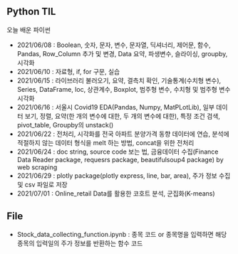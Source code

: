 ## Python TIL
오늘 배운 파이썬

- 2021/06/08 : Boolean, 숫자, 문자, 변수, 문자열, 딕셔너리, 제어문, 함수, Pandas, Row_Column 추가 및 변경, Data 요약, 파생변수, 슬라이싱, groupby, 시각화
- 2021/06/10 : 자료형, if, for 구문, 실습
- 2021/06/15 : 라이브러리 불러오기, 요약, 결측치 확인, 기술통계(수치형 변수), Series, DataFrame, loc, 상관계수, Boxplot, 범주형 변수, 수치형 및 범주형 변수 시각화
- 2021/06/16 : 서울시 Covid19 EDA(Pandas, Numpy, MatPLotLib), 일부 데이터 보기, 정렬, 요약(한 개의 변수에 대한, 두 개의 변수에 대한), 특정 조건 검색, pivot_table, Groupby의 unstack()
- 2021/06/22 : 전처리, 시각화를 전국 아파트 분양가격 동향 데이터에 연습, 분석에 적절하지 않는 데이터 형식을 melt 하는 방법, concat을 위한 전처리
- 2021/06/24 : doc string, source code 보는 법, 금융데이터 수집(Finance Data Reader package, requesrs package, beautifulsoup4 package) by web scraping
- 2021/06/29 : plotly package(plotly express, line, bar, area), 주가 정보 수집 및 csv 파일로 저장
- 2021/07/01 : Online_retail Data를 활용한 코호트 분석, 군집화(K-means)

## File
 - Stock_data_collecting_function.ipynb : 종목 코드 or 종목명을 입력하면 해당 종목의 입력일의 주가 정보를 반환하는 함수 코드
